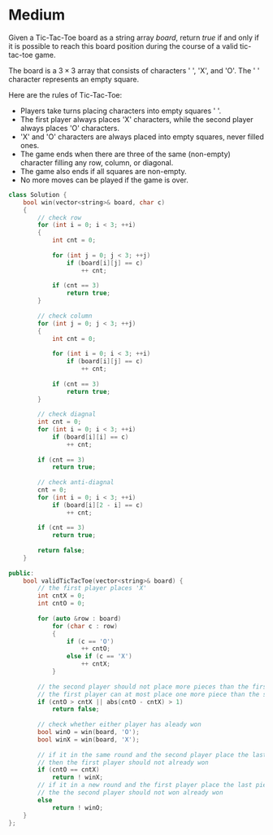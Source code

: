 # Medium

Given a Tic-Tac-Toe board as a string array $board$, return $true$ if and only if it is possible to reach this board position during the course of a valid tic-tac-toe game.

The board is a $3 \times 3$ array that consists of characters ' ', 'X', and 'O'. The ' ' character represents an empty square.

Here are the rules of Tic-Tac-Toe:

- Players take turns placing characters into empty squares ' '.
- The first player always places 'X' characters, while the second player always places 'O' characters.
- 'X' and 'O' characters are always placed into empty squares, never filled ones.
- The game ends when there are three of the same (non-empty) character filling any row, column, or diagonal.
- The game also ends if all squares are non-empty.
- No more moves can be played if the game is over.

```cpp
class Solution {
    bool win(vector<string>& board, char c)
    {
        // check row
        for (int i = 0; i < 3; ++i)
        {
            int cnt = 0;
            
            for (int j = 0; j < 3; ++j)
                if (board[i][j] == c)
                    ++ cnt;
            
            if (cnt == 3)
                return true;
        }
        
        // check column
        for (int j = 0; j < 3; ++j)
        {
            int cnt = 0;
            
            for (int i = 0; i < 3; ++i)
                if (board[i][j] == c)
                    ++ cnt;
            
            if (cnt == 3)
                return true;
        }
        
        // check diagnal
        int cnt = 0;
        for (int i = 0; i < 3; ++i)
            if (board[i][i] == c)
                ++ cnt;
        
        if (cnt == 3)
            return true;
        
        // check anti-diagnal
        cnt = 0;
        for (int i = 0; i < 3; ++i)
            if (board[i][2 - i] == c)
                ++ cnt;
        
        if (cnt == 3)
            return true;
        
        return false;
    }
    
public:
    bool validTicTacToe(vector<string>& board) {
        // the first player places 'X'
        int cntX = 0;
        int cntO = 0;
        
        for (auto &row : board)
            for (char c : row)
            {
                if (c == 'O')
                    ++ cntO;
                else if (c == 'X')
                    ++ cntX;
            }
        
        // the second player should not place more pieces than the first player
        // the first player can at most place one more piece than the second player
        if (cntO > cntX || abs(cntO - cntX) > 1)
            return false;
        
        // check whether either player has aleady won
        bool winO = win(board, 'O');
        bool winX = win(board, 'X');
        
        // if it in the same round and the second player place the last pieces
        // then the first player should not already won
        if (cntO == cntX)
            return ! winX;
        // if it in a new round and the first player place the last pieces
        // the the second player should not won already won
        else
            return ! winO;
    }
};
```
